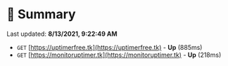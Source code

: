 # 📖 Summary
Last updated: **8/13/2021, 9:22:49 AM**

- `GET` [https://uptimerfree.tk](https://uptimerfree.tk) - **Up** (885ms)
- `GET` [https://monitoruptimer.tk](https://monitoruptimer.tk) - **Up** (218ms)
